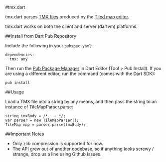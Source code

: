 #tmx.dart

tmx.dart parses [TMX files](https://github.com/bjorn/tiled/wiki/TMX-Map-Format) produced by the [Tiled map editor](http://www.mapeditor.org/).

tmx.dart works on both the client and server (dartvm) platforms.

##Install from Dart Pub Repository

Include the following in your `pubspec.yaml`:

    dependencies:
      tmx: any

Then run the [Pub Package Manager](http://pub.dartlang.org/doc) in Dart Editor (Tool > Pub Install). If you are using a different editor, run the command
(comes with the Dart SDK):

    pub install

##Usage

Load a TMX file into a string by any means, and then pass the string to an instance of TileMapParser.parse:

    string tmxBody = /* ... */;
    var parser = new TileMapParser();
    TileMap map = parser.parse(tmxBody);

##Important Notes

* Only zlib compression is supported for now.
* The API grew out of another codebase, so if anything looks screwy / strange, drop us a line using Github Issues.
